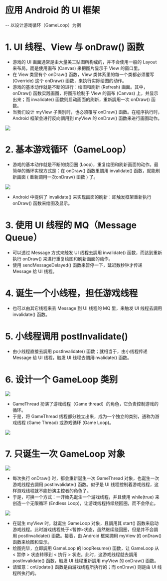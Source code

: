 # 应用 Android 的 UI 框架

-- 以设计游戏循环（GameLoop）为例

# 1. UI 线程、View 与 onDraw() 函数

* 游戏的 UI 画面通常是由大量美工贴图所构成的，并不会使用一般的 Layout 来布局，而是使用画布 (Canvas) 来把图片显示于 View 的窗口里。
* 在 View 类里有个 onDraw() 函数，View 类体系里的每一个类都必须覆写 (Override) 这个 onDraw() 函数，来执行实际绘图的动作。 
* 游戏的基本动作就是不断的进行：绘图和刷新 (Refresh) 画面。其中，onDraw() 函数实践画图，将图形绘制于 View 的画布 (Canvas) 上，并显示出来；而 invalidate() 函数则启动画面的刷新，重新調用一次 onDraw() 函数。
* 当我们设计 myView 子类别时，也必须覆写 onDraw() 函数。在程序执行时，Android 框架会进行反向調用到 myView 的 onDraw() 函数来进行画图动作。

![](image/draw.png)

# 2. 基本游戏循环（GameLoop）

* 游戏的基本动作就是不断的绕回圈 (Loop)，重复绘图和刷新画面的动作。最简单的循环实现方式是：在 onDraw() 函数里調用 invalidate() 函数，就能刷新画面 ( 重新調用一次onDraw() 函数 ) 了。

![](image/gameloop.png)

* Android 中提供了 invalidate() 来实现画面的刷新：即触发框架重新执行 onDraw() 函数来绘图及显示。

# 3. 使用 UI 线程的 MQ（Message Queue）

* 可以透过 Message 方式来触发 UI 线程去調用 invalidate() 函数，而达到重新执行 onDraw() 来进行重复绘图和刷新画面的动作。
* 使用 sendMessageDelayed() 函数来暂停一下，延迟数秒钟才传递  Message 给 UI 线程。

# 4. 诞生一个小线程，担任游戏线程

* 也可以由其它线程来丢 Message 到 UI 线程的 MQ 里，来触发 UI 线程去調用 invalidate() 函数。

# 5. 小线程调用 postInvalidate()

* 由小线程直接去調用 postInvalidate() 函数；就相当于，由小线程传递 Message 给 UI 线程，触发 UI 线程去調用invalidate() 函数。

# 6. 设计一个 GameLoop 类别

![](image/GameThread.png)

* GameThread 扮演了游戏线程（Game thread）的角色，它负责控制游戏的循环。
* 于是，将 GameThread 线程部分独立出来，成为一个独立的类别，通称为游戏线程 (Game Thread) 或游戏循环 (Game Loop)。

![](image/game.png)

# 7. 只诞生一次 GameLoop 对象

![](image/game.png)

* 每次执行 onDraw() 时，都会重新诞生一次 GameThread 对象，也诞生一次游戏线程去調用 postInvalidate() 函数。似乎是 UI 线程控制着游戏线程，这样游戏线程就不能扮演主控者的角色了。
* 于是，可换一个方式：一开始先诞生一个游戏线程，并且使用 while(true) 来创造一个无限循环 (Endless Loop)，让游戏线程持续绕回圈，而不会停止。

![](image/loop.png)

* 在诞生 myView 时，就诞生 GameLoop 对象，且調用其 start() 函数来启动游戏线程。此时游戏线程处于<暂停>状态，虽然继续绕回圈，但是并不会調用 postInvalidate() 函数。接着，由 Android 框架調用 myView 的 onDraw() 函数来绘图和显示。
* 绘图完毕，立即調用 GameLoop 的 loopResume() 函数，让 GameLoop 从 < 暂停 > 状态转移到 < 执行 > 状态。此时，这游戏线程就去調用 postInvalidate() 函数，触发 UI 线程重新調用 myView 的 onDraw() 函数。
* 请留意：onUpdate() 函数是由游戏线程所执行的；而 onDraw() 则是由 UI 线程所执行的。